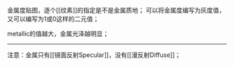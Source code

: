 金属度贴图，逐个[[纹素]]的指定是不是金属质地；
可以将金属度编写为灰度值，又可以编写为1或0这样的二元值；

metallic的值越大，金属光泽越明显；
***
注意：金属只有[[镜面反射Specular]]，没有[[漫反射Diffuse]]；